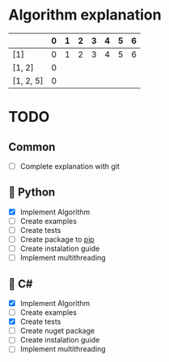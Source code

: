 # Algorithm explanation

|           | 0 | 1 | 2 | 3 | 4 | 5 | 6 |
|-----------|---|---|---|---|---|---|---|
| [1]       | 0 | 1 | 2 | 3 | 4 | 5 | 6 |
| [1, 2]    | 0 |   |   |   |   |   |   |
| [1, 2, 5] | 0 |   |   |   |   |   |   |

# TODO
## Common
- [ ] Complete explanation with git
## :snake: Python
- [x] Implement Algorithm
- [ ] Create examples
- [ ] Create tests
- [ ] Create package to [pip](https://packaging.python.org/tutorials/packaging-projects/)
- [ ] Create instalation guide
- [ ] Implement multithreading
## :ocean: C# 
- [x] Implement Algorithm
- [ ] Create examples
- [x] Create tests
- [ ] Create nuget package
- [ ] Create instalation guide
- [ ] Implement multithreading
